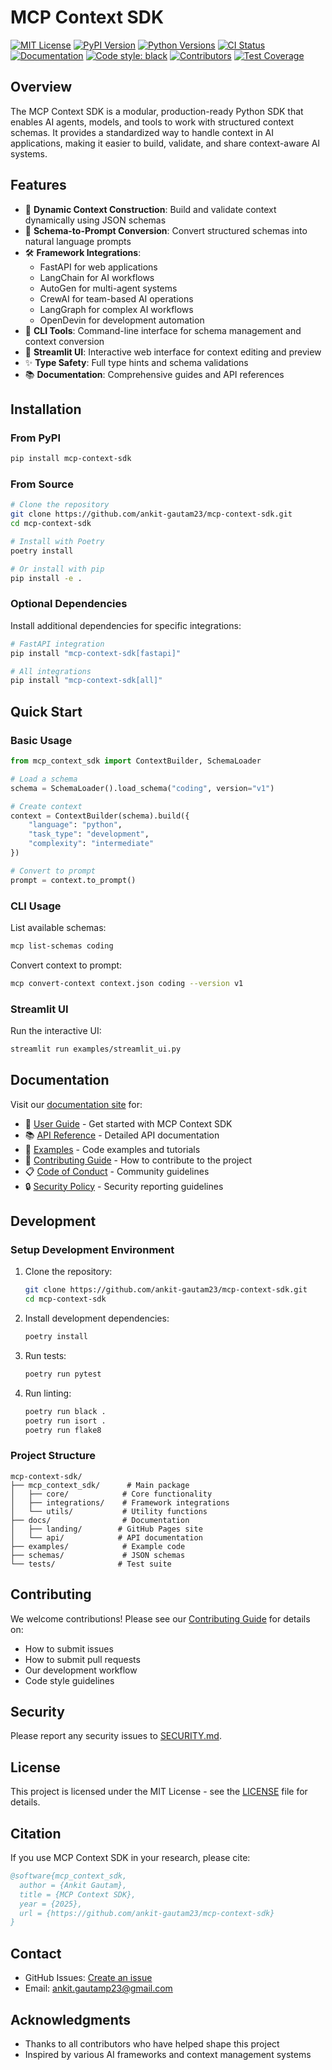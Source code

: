 # MCP Context SDK

[![MIT License](https://img.shields.io/badge/license-MIT-blue.svg)](LICENSE)
[![PyPI Version](https://img.shields.io/pypi/v/mcp-context-sdk.svg)](https://pypi.org/project/mcp-context-sdk/)
[![Python Versions](https://img.shields.io/pypi/pyversions/mcp-context-sdk.svg)](https://pypi.org/project/mcp-context-sdk/)
[![CI Status](https://github.com/ankit-gautam23/mcp-context-sdk/actions/workflows/ci.yml/badge.svg)](https://github.com/ankit-gautam23/mcp-context-sdk/actions)
[![Documentation](https://img.shields.io/badge/docs-latest-brightgreen.svg)](https://ankit-gautam23.github.io/mcp-context-sdk)
[![Code style: black](https://img.shields.io/badge/code%20style-black-000000.svg)](https://github.com/psf/black)
[![Contributors](https://img.shields.io/github/contributors/ankit-gautam23/mcp-context-sdk)](https://github.com/ankit-gautam23/mcp-context-sdk/graphs/contributors)
[![Test Coverage](https://img.shields.io/badge/coverage-100%25-brightgreen.svg)](https://github.com/ankit-gautam23/mcp-context-sdk/actions)

## Overview

The MCP Context SDK is a modular, production-ready Python SDK that enables AI agents, models, and tools to work with structured context schemas. It provides a standardized way to handle context in AI applications, making it easier to build, validate, and share context-aware AI systems.

## Features

- 🎯 **Dynamic Context Construction**: Build and validate context dynamically using JSON schemas
- 🔄 **Schema-to-Prompt Conversion**: Convert structured schemas into natural language prompts
- 🛠️ **Framework Integrations**: 
  - FastAPI for web applications
  - LangChain for AI workflows
  - AutoGen for multi-agent systems
  - CrewAI for team-based AI operations
  - LangGraph for complex AI workflows
  - OpenDevin for development automation
- 📝 **CLI Tools**: Command-line interface for schema management and context conversion
- 🎨 **Streamlit UI**: Interactive web interface for context editing and preview
- ✨ **Type Safety**: Full type hints and schema validations
- 📚 **Documentation**: Comprehensive guides and API references

## Installation

### From PyPI

```bash
pip install mcp-context-sdk
```

### From Source

```bash
# Clone the repository
git clone https://github.com/ankit-gautam23/mcp-context-sdk.git
cd mcp-context-sdk

# Install with Poetry
poetry install

# Or install with pip
pip install -e .
```

### Optional Dependencies

Install additional dependencies for specific integrations:

```bash
# FastAPI integration
pip install "mcp-context-sdk[fastapi]"

# All integrations
pip install "mcp-context-sdk[all]"
```

## Quick Start

### Basic Usage

```python
from mcp_context_sdk import ContextBuilder, SchemaLoader

# Load a schema
schema = SchemaLoader().load_schema("coding", version="v1")

# Create context
context = ContextBuilder(schema).build({
    "language": "python",
    "task_type": "development",
    "complexity": "intermediate"
})

# Convert to prompt
prompt = context.to_prompt()
```

### CLI Usage

List available schemas:
```bash
mcp list-schemas coding
```

Convert context to prompt:
```bash
mcp convert-context context.json coding --version v1
```

### Streamlit UI

Run the interactive UI:
```bash
streamlit run examples/streamlit_ui.py
```

## Documentation

Visit our [documentation site](https://ankit-gautam23.github.io/mcp-context-sdk) for:

- 📖 [User Guide](https://ankit-gautam23.github.io/mcp-context-sdk/user-guide) - Get started with MCP Context SDK
- 📚 [API Reference](https://ankit-gautam23.github.io/mcp-context-sdk/api) - Detailed API documentation
- 🚀 [Examples](https://ankit-gautam23.github.io/mcp-context-sdk/examples) - Code examples and tutorials
- 🤝 [Contributing Guide](CONTRIBUTING.md) - How to contribute to the project
- 📋 [Code of Conduct](CODE_OF_CONDUCT.md) - Community guidelines
- 🔒 [Security Policy](SECURITY.md) - Security reporting guidelines

## Development

### Setup Development Environment

1. Clone the repository:
   ```bash
   git clone https://github.com/ankit-gautam23/mcp-context-sdk.git
   cd mcp-context-sdk
   ```

2. Install development dependencies:
   ```bash
   poetry install
   ```

3. Run tests:
   ```bash
   poetry run pytest
   ```

4. Run linting:
   ```bash
   poetry run black .
   poetry run isort .
   poetry run flake8
   ```

### Project Structure

```
mcp-context-sdk/
├── mcp_context_sdk/      # Main package
│   ├── core/            # Core functionality
│   ├── integrations/    # Framework integrations
│   └── utils/           # Utility functions
├── docs/                # Documentation
│   ├── landing/        # GitHub Pages site
│   └── api/            # API documentation
├── examples/            # Example code
├── schemas/             # JSON schemas
└── tests/              # Test suite
```

## Contributing

We welcome contributions! Please see our [Contributing Guide](CONTRIBUTING.md) for details on:
- How to submit issues
- How to submit pull requests
- Our development workflow
- Code style guidelines

## Security

Please report any security issues to [SECURITY.md](SECURITY.md).

## License

This project is licensed under the MIT License - see the [LICENSE](LICENSE) file for details.

## Citation

If you use MCP Context SDK in your research, please cite:

```bibtex
@software{mcp_context_sdk,
  author = {Ankit Gautam},
  title = {MCP Context SDK},
  year = {2025},
  url = {https://github.com/ankit-gautam23/mcp-context-sdk}
}
```

## Contact

- GitHub Issues: [Create an issue](https://github.com/ankit-gautam23/mcp-context-sdk/issues)
- Email: ankit.gautamp23@gmail.com

## Acknowledgments

- Thanks to all contributors who have helped shape this project
- Inspired by various AI frameworks and context management systems 